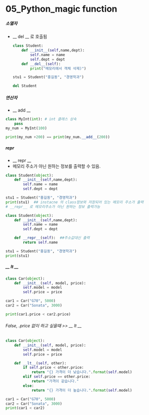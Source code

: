 # 05_Python_magic function

##### 소멸자

- __ del __ 로 호출됨

  ```python
  class Student:
      def __init__(self,name,dept):
          self.name = name
          self.dept = dept
      def __del__(self):
          print("메모리에서 객체 삭제)")
  
  stu1 = Student("홍길동", "경영학과")
  
  del Student
  ```



##### 연산자

- __ add __ 

```python
class MyInt(int): # int 클래스 상속
    pass
my_num = MyInt(100)

print(my_num +200) == print(my_num.__add__(200))
```



##### repr

- __ repr __
- 메모리 주소가 아닌 원하는 정보를 출력할 수 있음.

```python
class Student(object):
    def __init__(self,name,dept):
        self.name = name
        self.dept = dept

stu1 = Student("홍길동", "경영학과")
print(stu1)  ## instacne 의 class정보와 저장되어 있는 메모리 주소가 출력
# __repr__ 로 메모리주소가 아닌 원하는 정보 출력가능
```

```python
class Student(object):
    def __init__(self,name,dept):
        self.name = name
        self.dept = dept

    def __repr__(self):  ##주소값대신 출력
        return self.name

stu1 = Student("홍길동", "경영학과")
print(stu1)
```



##### __ lt __

```python
class Car(object):
    def __init__(self, model, price):
        self.model = model
        self.price = price

car1 = Car("G70", 5000)
car2 = Car("Sonata", 3000)

print(car1.price < car2.price)
```

######  False, .price 없이 하고 싶을때 >> __ lt __

```python
class Car(object):
    def __init__(self, model, price):
        self.model = model
        self.price = price

    def __lt__(self, other):
        if self.price < other.price:
            return "{} 가격이 더 낮습니다.".format(self.model)
        elif self.price == other.price:
            return "가격이 같습니다."
        else:
            return "{} 가격이 더 높습니다.".format(self.model)

car1 = Car("G70", 5000)
car2 = Car("Sonata", 3000)
print(car1 < car2)
```